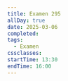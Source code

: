 ```yaml
---
title: Examen 295
allDay: true
date: 2025-03-06
completed: 
tags:
  - Examen
cssclasses: 
startTime: 13:30
endTime: 16:00
---
```


